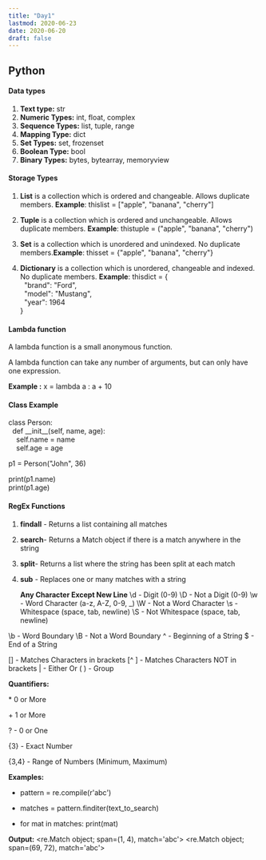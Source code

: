 ```yaml
---
title: "Day1"
lastmod: 2020-06-23
date: 2020-06-20
draft: false
---
```

## Python

#### Data types

1. **Text type:**                  str  
2. **Numeric Types:**         int, float, complex
3. **Sequence Types:**  list, tuple, range
4. **Mapping Type:** 	dict
5. **Set Types:** 	set, frozenset
6. **Boolean Type:** 	bool
7. **Binary Types:** 	bytes, bytearray, memoryview



#### Storage Types
 

1.  **List** is a collection which is ordered and changeable. Allows duplicate members. **Example**: thislist = \["apple", "banana", "cherry"\] <br>

2.  **Tuple** is a collection which is ordered and unchangeable. Allows duplicate members. **Example**:  thistuple = ("apple", "banana", "cherry") <br>

3.  **Set** is a collection which is unordered and unindexed. No duplicate members.**Example**:  thisset = {"apple", "banana", "cherry"}<br>

4.  **Dictionary** is a collection which is unordered, changeable and indexed. No duplicate members. **Example**:   thisdict =  {  
  "brand": "Ford",  
  "model": "Mustang",  
  "year": 1964  
}


#### Lambda function

A lambda function is a small anonymous function.

A lambda function can take any number of arguments, but can only have one expression.

**Example :**  x = lambda a : a + 10  

#### Class Example

class Person:  
  def \_\_init\_\_(self, name, age):  
    self.name = name  
    self.age = age  
  
p1 = Person("John", 36)  
  
print(p1.name)  
print(p1.age)

#### RegEx Functions

1. **findall** - 	Returns a list containing all matches
2. **search**- 	Returns a Match object if there is a match anywhere in the string
3. **split**- 	Returns a list where the string has been split at each match
4. **sub** - 	Replaces one or many matches with a string

      **Any Character Except New Line**
\d      - Digit (0-9)
\D      - Not a Digit (0-9)
\w      - Word Character (a-z, A-Z, 0-9, _)
\W      - Not a Word Character
\s      - Whitespace (space, tab, newline)
\S      - Not Whitespace (space, tab, newline)

\b      - Word Boundary
\B      - Not a Word Boundary
^       - Beginning of a String
$       - End of a String

[]      - Matches Characters in brackets
[^ ]    - Matches Characters NOT in brackets
|       - Either Or
( )     - Group

**Quantifiers:**

\*     0 or More

\+       1 or More
      
?       - 0 or One

{3}     - Exact Number

{3,4}   - Range of Numbers (Minimum, Maximum)

**Examples:**

+ pattern = re.compile(r'abc')

+ matches = pattern.finditer(text_to_search)

+ for mat in matches:
    print(mat)
    
**Output:**
&lt;re.Match object; span=(1, 4), match='abc'&gt;
&lt;re.Match object; span=(69, 72), match='abc'&gt;



